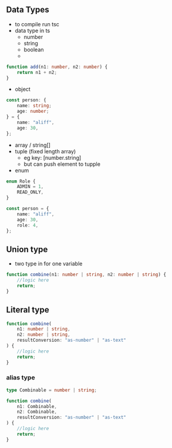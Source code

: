 ## Data Types

- to compile run tsc
- data type in ts
  - number
  - string
  - boolean
  -

```ts
function add(n1: number, n2: number) {
	return n1 + n2;
}
```

- object

```ts
const person: {
	name: string;
	age: number;
} = {
	name: "aliff",
	age: 30,
};
```

- array / string[]
- tuple (fixed length array)
  - eg key: [number.string]
  - but can push element to tupple
- enum

```ts
enum Role {
	ADMIN = 1,
	READ_ONLY,
}

const person = {
	name: "aliff",
	age: 30,
	role: 4,
};
```

## Union type

- two type in for one variable

```ts
function combine(n1: number | string, n2: number | string) {
	//logic here
	return;
}
```

## Literal type

```ts
function combine(
	n1: number | string,
	n2: number | string,
	resultConversion: "as-number" | "as-text"
) {
	//logic here
	return;
}
```

### alias type

```ts
type Combinable = number | string;

function combine(
	n1: Combinable,
	n2: Combinable,
	resultConversion: "as-number" | "as-text"
) {
	//logic here
	return;
}
```
